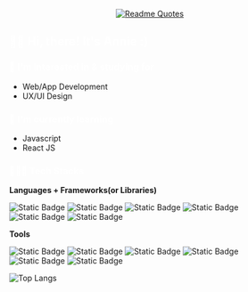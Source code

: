 <div align="center">

  [![Readme Quotes](https://quotes-github-readme.vercel.app/api?quote=%20Trust&nbsp;that&nbsp;the&nbsp;dots&nbsp;will&nbsp;somehow&nbsp;connect&nbsp;in&nbsp;your&nbsp;life&author=Steve&nbsp;Jobs&type=horizontal&theme=dracula)](https://github.com/piyushsuthar/github-readme-quotes)
</div>

## <span style="color:white"> 👋🏻 Hi, there! It's Annie :) </span>

### <span style="color:white"> 🧐 I'm interested in & studying for</span>
- Web/App Development
- UX/UI Design

### <span style="color:white"> 🌱 I'm currently learning </span>
- Javascript
- React JS

### <span style="color:white"> 👩🏻‍💻 Tech Stacks </span>

**Languages + Frameworks(or Libraries)**

![Static Badge](https://img.shields.io/badge/HTML5-B3382C?style=for-the-badge&logo=html5&logoColor=white)
![Static Badge](https://img.shields.io/badge/css3-1572B6?style=for-the-badge&logo=css3&logoColor=white)
![Static Badge](https://img.shields.io/badge/javascript-%23F7DF1E?style=for-the-badge&logo=javascript&logoColor=black)
![Static Badge](https://img.shields.io/badge/bootstrap-%237952B3?style=for-the-badge&logo=bootstrap&logoColor=white)
![Static Badge](https://img.shields.io/badge/sass-%23CC6699?style=for-the-badge&logo=sass&logoColor=white)
![Static Badge](https://img.shields.io/badge/react-%2361DAFB?style=for-the-badge&logo=react&logoColor=black)

**Tools**

![Static Badge](https://img.shields.io/badge/VS%20Code-%23143059?style=for-the-badge&logo=visualstudiocode&logoColor=white)
![Static Badge](https://img.shields.io/badge/git-%23E6E6E6?style=for-the-badge&logo=git&logoColor=black)
![Static Badge](https://img.shields.io/badge/github-000000?style=for-the-badge&logo=github&logoColor=white)
![Static Badge](https://img.shields.io/badge/figma-%23A4286A?style=for-the-badge&logo=figma&logoColor=white)
![Static Badge](https://img.shields.io/badge/adobe%20photoshop-%23648B1A?style=for-the-badge&logo=adobephotoshop&logoColor=white)
![Static Badge](https://img.shields.io/badge/adobe%20illustrator-%23FF9A00?style=for-the-badge&logo=adobeillustrator&logoColor=white)

![Top Langs](https://github-readme-stats.vercel.app/api/top-langs/?username=anniekang-dev&show_icons=true&title_color=f6c32c&icon_color=f6c32c&text_color=9f9f9f&bg_color=151515&count_private=true&layout=compact)
